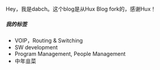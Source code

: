 Hey，我是dabch。这个blog是从Hux Blog fork的，感谢Hux！


##### 我的标签

- VOIP，Routing & Switching
- SW development
- Program Management, People Management
- 中年韭菜



